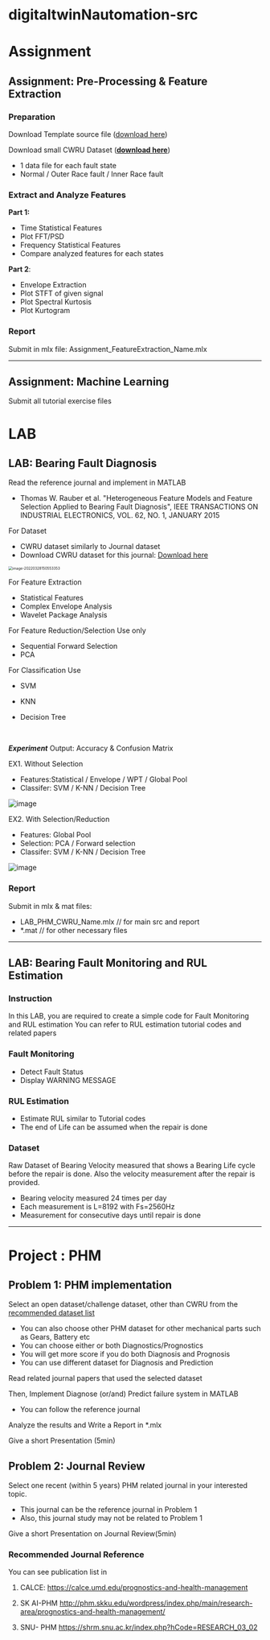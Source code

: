 # digitaltwinNautomation-src

# Assignment



## Assignment:  Pre-Processing & Feature Extraction



### Preparation

Download Template source file ([download here](https://github.com/ykkimhgu/digitaltwinNautomation-src/blob/main/Assignment/Assignment_FeatureExtraction_CWRU/DTA_Assignment_CWRU_FeatureExtraction_student.mlx))

Download small CWRU Dataset (**[download here](https://github.com/ykkimhgu/digitaltwinNautomation-src/blob/main/Assignment/Assignment_FeatureExtraction_CWRU/Assignment_FeatureExtraction_CWRU_data.zip)**)

* 1 data file for each fault state
* Normal / Outer Race fault / Inner Race fault




### Extract  and Analyze Features   

**Part 1:** 

* Time Statistical Features
* Plot FFT/PSD
* Frequency Statistical Features
* Compare analyzed features for each states



**Part 2**:

* Envelope Extraction
* Plot STFT of given signal
* Plot Spectral Kurtosis
* Plot Kurtogram





### Report

Submit  in mlx file:  Assignment_FeatureExtraction_Name.mlx





---

## Assignment:  Machine Learning

Submit all tutorial exercise files





# LAB

## LAB: Bearing Fault Diagnosis

Read the reference journal and implement in MATLAB

* Thomas W. Rauber et al. "Heterogeneous Feature Models and Feature Selection Applied to Bearing Fault Diagnosis", IEEE TRANSACTIONS ON INDUSTRIAL ELECTRONICS, VOL. 62, NO. 1, JANUARY 2015


For Dataset 

* CWRU dataset similarly to Journal dataset
* Download CWRU dataset for this journal: [Download here](https://drive.google.com/file/d/1pv-0E8hA77Nr5-gHwVgPq3PR2rdyCj_-/view?usp=sharing)

<img src="https://user-images.githubusercontent.com/38373000/160838885-b74dc1af-4bc9-4bd1-a76f-0bff7f5dd00a.png" alt="image-20220328150553353" style="zoom:50%;" />





For Feature Extraction 

* Statistical Features
* Complex Envelope Analysis
* Wavelet Package Analysis



For Feature Reduction/Selection Use only

- Sequential Forward Selection
- PCA



For Classification Use 

* SVM

* KNN

* Decision Tree

  ​

***Experiment***
Output: Accuracy & Confusion Matrix  

EX1. Without Selection
* Features:Statistical / Envelope / WPT / Global Pool 
* Classifer: SVM / K-NN / Decision Tree

![image](https://user-images.githubusercontent.com/38373000/160844618-4278e8d1-7504-44cb-bb7a-ceceb3d233c0.png)

EX2. With Selection/Reduction
* Features: Global Pool 
* Selection:  PCA / Forward selection
* Classifer: SVM / K-NN / Decision Tree

![image](https://user-images.githubusercontent.com/38373000/160844485-256380c6-5a2a-452e-88f3-36279ac55c04.png)

### Report

Submit  in mlx & mat files:  

* LAB_PHM_CWRU_Name.mlx  // for main src and report
* *.mat // for other necessary files

---



## LAB:  Bearing Fault Monitoring and RUL Estimation

### Instruction

In this LAB, you are required to create a simple code for Fault Monitoring and RUL estimation
You can refer to RUL estimation tutorial codes and related papers

### Fault Monitoring

* Detect Fault Status
* Display WARNING MESSAGE

### RUL Estimation

* Estimate RUL similar to Tutorial codes
* The end of Life can be assumed when the repair is done

### Dataset

Raw Dataset of Bearing Velocity measured that shows a Bearing Life cycle before the repair is done. Also the velocity measurement after the repair is provided.

* Bearing velocity measured 24 times per day
* Each measurement is L=8192 with Fs=2560Hz  
* Measurement for consecutive days until repair is done







---
# Project : PHM



## Problem 1: PHM implementation

Select an open dataset/challenge dataset, other than CWRU from the [recommended dataset list]( https://ykkim.gitbook.io/wiki/industrial-ai/phm-dataset)

* You can also choose other PHM dataset for other mechanical parts such as Gears, Battery etc
* You can choose either or both Diagnostics/Prognostics
* You will get more score if you do both Diagnosis and Prognosis
* You can use different dataset for Diagnosis and Prediction



Read related journal papers that used the selected dataset



Then, Implement Diagnose (or/and) Predict failure system in MATLAB

* You can follow the reference journal


Analyze the results and Write a Report in *.mlx 



Give a short Presentation (5min)



## Problem 2: Journal Review



Select one recent (within 5 years) PHM related journal in your interested topic. 

* This journal can be the reference journal in Problem 1
* Also, this journal study may not be related to Problem 1



Give a short Presentation on Journal Review(5min)



### Recommended Journal Reference

You can see publication list in

1. CALCE: https://calce.umd.edu/prognostics-and-health-management

2. SK AI-PHM http://phm.skku.edu/wordpress/index.php/main/research-area/prognostics-and-health-management/

3. SNU- PHM https://shrm.snu.ac.kr/index.php?hCode=RESEARCH_03_02











